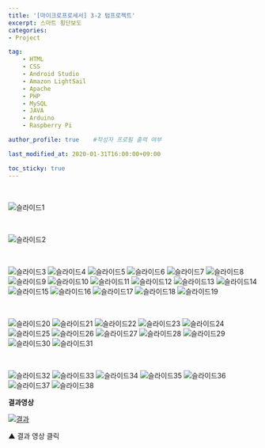 ```yaml
---
title: '[마이크로프로세서] 3-2 텀프로젝트' 
excerpt: 스마트 횡단보도
categories:
- Project

tag:
    - HTML
    - CSS
    - Android Studio
    - Amazon LightSail
    - Apache
    - PHP
    - MySQL
    - JAVA
    - Arduino
    - Raspberry Pi

author_profile: true    #작성자 프로필 출력 여부

last_modified_at: 2020-01-31T16:00:00+09:00

toc_sticky: true
---
```

<br>

![슬라이드1](https://user-images.githubusercontent.com/47733530/73521972-b4371980-444a-11ea-8189-2db7d9c9b66e.PNG)

<br>

![슬라이드2](https://user-images.githubusercontent.com/47733530/73522085-fb250f00-444a-11ea-9cc1-05922ecd2a75.PNG)

<br>

![슬라이드3](https://user-images.githubusercontent.com/47733530/73522086-fbbda580-444a-11ea-80f9-73108d1324f7.PNG)
![슬라이드4](https://user-images.githubusercontent.com/47733530/73522087-fbbda580-444a-11ea-9251-e0940d696422.PNG)
![슬라이드5](https://user-images.githubusercontent.com/47733530/73522088-fbbda580-444a-11ea-840c-ab26e66b6c54.PNG)
![슬라이드6](https://user-images.githubusercontent.com/47733530/73522089-fbbda580-444a-11ea-951b-fa122dc95f19.PNG)
![슬라이드7](https://user-images.githubusercontent.com/47733530/73522091-fc563c00-444a-11ea-8630-490106d970c1.PNG)
![슬라이드8](https://user-images.githubusercontent.com/47733530/73522124-0bd58500-444b-11ea-9104-6657db81c475.PNG)
![슬라이드9](https://user-images.githubusercontent.com/47733530/73522125-0bd58500-444b-11ea-827a-53b98884c204.PNG)
![슬라이드10](https://user-images.githubusercontent.com/47733530/73522126-0c6e1b80-444b-11ea-8c2d-21670e02ab97.PNG)
![슬라이드11](https://user-images.githubusercontent.com/47733530/73522128-0c6e1b80-444b-11ea-9b3a-6a12f7602166.PNG)
![슬라이드12](https://user-images.githubusercontent.com/47733530/73522130-0c6e1b80-444b-11ea-98b2-4972465ece35.PNG)
![슬라이드13](https://user-images.githubusercontent.com/47733530/73522131-0c6e1b80-444b-11ea-8721-32fe00868735.PNG)
![슬라이드14](https://user-images.githubusercontent.com/47733530/73522133-0d06b200-444b-11ea-9357-d0ba4608af7b.PNG)
![슬라이드15](https://user-images.githubusercontent.com/47733530/73522134-0d06b200-444b-11ea-9be8-5d27d090bd5c.PNG)
![슬라이드16](https://user-images.githubusercontent.com/47733530/73522136-0d06b200-444b-11ea-981f-d60adacdefcc.PNG)
![슬라이드17](https://user-images.githubusercontent.com/47733530/73522138-0d06b200-444b-11ea-8c2c-32466c2fd49f.PNG)
![슬라이드18](https://user-images.githubusercontent.com/47733530/73522139-0d9f4880-444b-11ea-86cd-0ca8ef77349c.PNG)
![슬라이드19](https://user-images.githubusercontent.com/47733530/73522141-0d9f4880-444b-11ea-9095-2c2effff2035.PNG)

<br>

![슬라이드20](https://user-images.githubusercontent.com/47733530/73522142-0d9f4880-444b-11ea-9a56-4adcd2b401c2.PNG)
![슬라이드21](https://user-images.githubusercontent.com/47733530/73522144-0d9f4880-444b-11ea-9a98-fe44f41d0f3e.PNG)
![슬라이드22](https://user-images.githubusercontent.com/47733530/73522145-0e37df00-444b-11ea-9c7a-6122c1338725.PNG)
![슬라이드23](https://user-images.githubusercontent.com/47733530/73522148-0e37df00-444b-11ea-9508-2daaa34dd1bd.PNG)
![슬라이드24](https://user-images.githubusercontent.com/47733530/73522150-0e37df00-444b-11ea-96d9-508b8bbdd008.PNG)
![슬라이드25](https://user-images.githubusercontent.com/47733530/73522151-0e37df00-444b-11ea-966f-6d7e213b6f06.PNG)
![슬라이드26](https://user-images.githubusercontent.com/47733530/73522152-0ed07580-444b-11ea-82af-e4415be34b0b.PNG)
![슬라이드27](https://user-images.githubusercontent.com/47733530/73522153-0ed07580-444b-11ea-8f6f-5d3c2d44f453.PNG)
![슬라이드28](https://user-images.githubusercontent.com/47733530/73522154-0ed07580-444b-11ea-9b5e-b071fafebc61.PNG)
![슬라이드29](https://user-images.githubusercontent.com/47733530/73522156-0ed07580-444b-11ea-9603-950f8d93cebd.PNG)
![슬라이드30](https://user-images.githubusercontent.com/47733530/73522157-0f690c00-444b-11ea-9cfd-f3919dbf0a27.PNG)
![슬라이드31](https://user-images.githubusercontent.com/47733530/73522158-0f690c00-444b-11ea-9b59-da3243d1ccd0.PNG)

<br>

![슬라이드32](https://user-images.githubusercontent.com/47733530/73522159-0f690c00-444b-11ea-9b23-5c04e621f99c.PNG)
![슬라이드33](https://user-images.githubusercontent.com/47733530/73522161-0f690c00-444b-11ea-93b7-8c810b017aeb.PNG)
![슬라이드34](https://user-images.githubusercontent.com/47733530/73522162-1001a280-444b-11ea-9782-ba4f49ad07cf.PNG)
![슬라이드35](https://user-images.githubusercontent.com/47733530/73522163-1001a280-444b-11ea-88dd-dffa3c806da9.PNG)
![슬라이드36](https://user-images.githubusercontent.com/47733530/73522164-1001a280-444b-11ea-94e9-95ceedbc68f5.PNG)
![슬라이드37](https://user-images.githubusercontent.com/47733530/73522165-109a3900-444b-11ea-9bcb-9423dc028dcb.PNG)
![슬라이드38](https://user-images.githubusercontent.com/47733530/73522166-109a3900-444b-11ea-9461-d95a7cbec54e.PNG)

__결과영상__

[![결과](https://www.youtube.com/watch?v=_eKLK-5hce8/0.jpg)](https://www.youtube.com/watch?v=_eKLK-5hce8)

▲ 결과 영상 클릭
